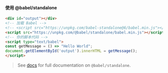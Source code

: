 
<h4>使用 @babel/standalone</h4>

```html
<div id="output"></div>
<!-- 加载 Babel -->
<!-- <script src="https://unpkg.com/babel-standalone@6/babel.min.js"></script> -->
<script src="https://unpkg.com/@babel/standalone/babel.min.js"></script>
<!-- 你的脚本代码 -->
<script type="text/babel">
const getMessage = () => "Hello World";
document.getElementById('output').innerHTML = getMessage();
</script>
```

<blockquote class="alert alert--info">
  <p>
    See <a href="/docs/en/babel-standalone">docs</a> for full documentation on <code>@babel/standalone</code>.
  </p>
</blockquote>
